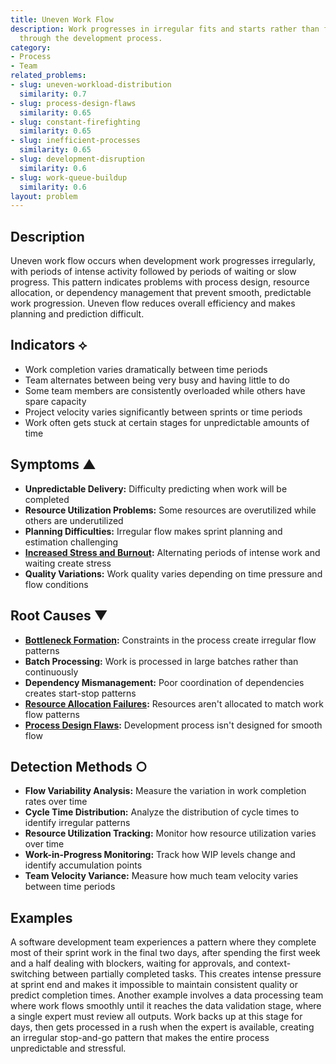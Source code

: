```yaml
---
title: Uneven Work Flow
description: Work progresses in irregular fits and starts rather than flowing smoothly
  through the development process.
category:
- Process
- Team
related_problems:
- slug: uneven-workload-distribution
  similarity: 0.7
- slug: process-design-flaws
  similarity: 0.65
- slug: constant-firefighting
  similarity: 0.65
- slug: inefficient-processes
  similarity: 0.65
- slug: development-disruption
  similarity: 0.6
- slug: work-queue-buildup
  similarity: 0.6
layout: problem
---
```


## Description

Uneven work flow occurs when development work progresses irregularly, with periods of intense activity followed by periods of waiting or slow progress. This pattern indicates problems with process design, resource allocation, or dependency management that prevent smooth, predictable work progression. Uneven flow reduces overall efficiency and makes planning and prediction difficult.

## Indicators ⟡

- Work completion varies dramatically between time periods
- Team alternates between being very busy and having little to do
- Some team members are consistently overloaded while others have spare capacity
- Project velocity varies significantly between sprints or time periods
- Work often gets stuck at certain stages for unpredictable amounts of time

## Symptoms ▲

- **Unpredictable Delivery:** Difficulty predicting when work will be completed
- **Resource Utilization Problems:** Some resources are overutilized while others are underutilized
- **Planning Difficulties:** Irregular flow makes sprint planning and estimation challenging
- **[Increased Stress and Burnout](increased-stress-and-burnout.md):** Alternating periods of intense work and waiting create stress
- **Quality Variations:** Work quality varies depending on time pressure and flow conditions

## Root Causes ▼

- **[Bottleneck Formation](bottleneck-formation.md):** Constraints in the process create irregular flow patterns
- **Batch Processing:** Work is processed in large batches rather than continuously
- **Dependency Mismanagement:** Poor coordination of dependencies creates start-stop patterns
- **[Resource Allocation Failures](resource-allocation-failures.md):** Resources aren't allocated to match work flow patterns
- **[Process Design Flaws](process-design-flaws.md):** Development process isn't designed for smooth flow

## Detection Methods ○

- **Flow Variability Analysis:** Measure the variation in work completion rates over time
- **Cycle Time Distribution:** Analyze the distribution of cycle times to identify irregular patterns
- **Resource Utilization Tracking:** Monitor how resource utilization varies over time
- **Work-in-Progress Monitoring:** Track how WIP levels change and identify accumulation points
- **Team Velocity Variance:** Measure how much team velocity varies between time periods

## Examples

A software development team experiences a pattern where they complete most of their sprint work in the final two days, after spending the first week and a half dealing with blockers, waiting for approvals, and context-switching between partially completed tasks. This creates intense pressure at sprint end and makes it impossible to maintain consistent quality or predict completion times. Another example involves a data processing team where work flows smoothly until it reaches the data validation stage, where a single expert must review all outputs. Work backs up at this stage for days, then gets processed in a rush when the expert is available, creating an irregular stop-and-go pattern that makes the entire process unpredictable and stressful.